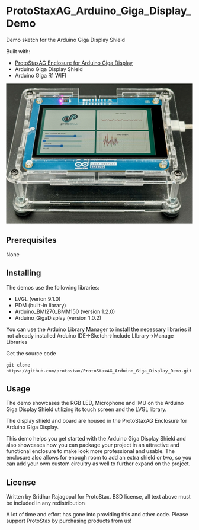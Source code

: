 # ProtoStaxAG_Arduino_Giga_Display_Demo
Demo sketch for the Arduino Giga Display Shield

Built with:
* [ProtoStaxAG Enclosure for Arduino Giga Display](https://www.protostax.com/products/protostax-ag-enclosure-for-arduino-giga-display)
* Arduino Giga Display Shield
* Arduino Giga R1 WIFI

![ProtoStaxAG_Arduino_Giga_Display_Demo](ProtoStaxAG_Arduino_Giga_Display_Demo.jpeg)

## Prerequisites

None

## Installing

The demos use the following libraries:

* LVGL (verion 9.1.0)
* PDM (built-in library)
* Arduino_BMI270_BMM150 (version 1.2.0)
* Arduino_GigaDisplay (version 1.0.2)

You can use the Arduino Library Manager to install the necessary libraries if not already installed
Arduino IDE->Sketch->Include LIbrary->Manage Libraries 

Get the source code
```
git clone https://github.com/protostax/ProtoStaxAG_Arduino_Giga_Display_Demo.git
```

## Usage

The demo showcases the RGB LED, Microphone and IMU on the Arduino Giga Display Shield utilizing its touch screen and the LVGL library.

The display shield and board are housed in the ProtoStaxAG Enclosure for Arduino Giga Display. 

This demo helps you get started with the Arduino Giga Display Shield and also showcases how you can package your project in an attractive and functional enclosure to make look more professional and usable. The enclosure also allows for enough room to add an extra shield or two, so you can add your own custom circuitry as well to further expand on the project. 

## License

Written by Sridhar Rajagopal for ProtoStax. BSD license, all text above must be included in any redistribution

A lot of time and effort has gone into providing this and other code. Please support ProtoStax by purchasing products from us!
